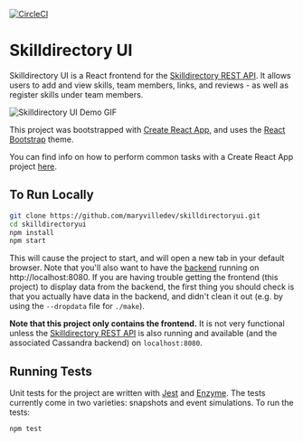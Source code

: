 [![CircleCI](https://circleci.com/gh/maryvilledev/skilldirectory.svg?style=svg)](https://circleci.com/gh/maryvilledev/skilldirectoryui)
# Skilldirectory UI
Skilldirectory UI is a React frontend for the [Skilldirectory REST API](https://github.com/maryvilledev/skilldirectory). It allows users to add and view skills, team members, links, and reviews - as well as register skills under team members.

![Skilldirectory UI Demo GIF](https://media.giphy.com/media/l0ExcOOIp6RKTVA5i/source.gif)

This project was bootstrapped with [Create React App](https://github.com/facebookincubator/create-react-app), and uses the [React Bootstrap](https://react-bootstrap.github.io/) theme.

You can find info on how to perform common tasks with a Create React App project [here](https://github.com/facebookincubator/create-react-app/blob/master/packages/react-scripts/template/README.md).

## To Run Locally
```bash
git clone https://github.com/maryvilledev/skilldirectoryui.git
cd skilldirectoryui
npm install
npm start
```
This will cause the project to start, and will open a new tab in your default browser. Note that you'll also want
to have the [backend](https://github.com/maryvilledev/skilldirectory) running on http://localhost:8080. If you are
having trouble getting the frontend (this project) to display data from the backend, the first thing you should
check is that you actually have data in the backend, and didn't clean it out (e.g. by using the `--dropdata` file
for `./make`).

**Note that this project only contains the frontend.** It is not very functional unless the [Skilldirectory REST API](https://github.com/maryvilledev/skilldirectory) is also running and available (and the associated Cassandra backend) on `localhost:8080`.

## Running Tests
Unit tests for the project are written with [Jest](https://facebook.github.io/jest/docs/tutorial-react.html) and [Enzyme](https://github.com/airbnb/enzyme). The tests currently come in two varieties: snapshots and event simulations. To run the tests:
```bash
npm test
```

